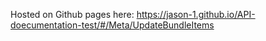Hosted on Github pages here: https://jason-1.github.io/API-doecumentation-test/#/Meta/UpdateBundleItems